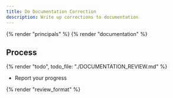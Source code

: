 ```yaml
---
title: Do Documentation Correction
description: Write up corrections to documentation
---
```



{% render "principals" %}
{% render "documentation" %}

## Process

{% render "todo", todo_file: "./DOCUMENTATION_REVIEW.md" %}
- Report your progress

{% render "review_format" %}
